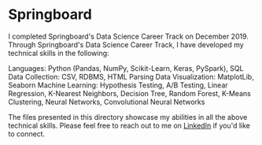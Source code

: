 # Springboard
I completed Springboard's Data Science Career Track on December 2019. Through Springboard's Data Science Career Track, I have developed my technical skills in the following:

Languages: Python (Pandas, NumPy, Scikit-Learn, Keras, PySpark), SQL
Data Collection: CSV, RDBMS, HTML Parsing
Data Visualization: MatplotLib, Seaborn
Machine Learning: Hypothesis Testing, A/B Testing, Linear Regression, K-Nearest Neighbors, Decision Tree, Random Forest, K-Means Clustering, Neural Networks, Convolutional Neural Networks

The files presented in this directory showcase my abilities in all the above technical skills. Please feel free to reach out to me on <a href="http://www.linkedin.com/in/alden-chico">LinkedIn</a> if you'd like to connect.
